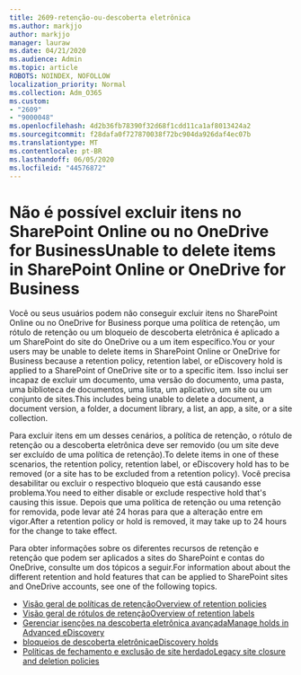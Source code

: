 ```yaml
---
title: 2609-retenção-ou-descoberta eletrônica
ms.author: markjjo
author: markjjo
manager: lauraw
ms.date: 04/21/2020
ms.audience: Admin
ms.topic: article
ROBOTS: NOINDEX, NOFOLLOW
localization_priority: Normal
ms.collection: Adm_O365
ms.custom:
- "2609"
- "9000048"
ms.openlocfilehash: 4d2b36fb78390f32d68f1cdd11ca1af8013424a2
ms.sourcegitcommit: f28dafa0f727870038f72bc904da926daf4ec07b
ms.translationtype: MT
ms.contentlocale: pt-BR
ms.lasthandoff: 06/05/2020
ms.locfileid: "44576872"
---
```

# <a name="unable-to-delete-items-in-sharepoint-online-or-onedrive-for-business"></a><span data-ttu-id="b63bb-102">Não é possível excluir itens no SharePoint Online ou no OneDrive for Business</span><span class="sxs-lookup"><span data-stu-id="b63bb-102">Unable to delete items in SharePoint Online or OneDrive for Business</span></span>

<span data-ttu-id="b63bb-103">Você ou seus usuários podem não conseguir excluir itens no SharePoint Online ou no OneDrive for Business porque uma política de retenção, um rótulo de retenção ou um bloqueio de descoberta eletrônica é aplicado a um SharePoint do site do OneDrive ou a um item específico.</span><span class="sxs-lookup"><span data-stu-id="b63bb-103">You or your users may be unable to delete items in SharePoint Online or OneDrive for Business because a retention policy, retention label, or eDiscovery hold is applied to a SharePoint of OneDrive site or to a specific item.</span></span> <span data-ttu-id="b63bb-104">Isso inclui ser incapaz de excluir um documento, uma versão do documento, uma pasta, uma biblioteca de documentos, uma lista, um aplicativo, um site ou um conjunto de sites.</span><span class="sxs-lookup"><span data-stu-id="b63bb-104">This includes being unable to delete a document, a document version, a folder, a document library, a list, an app, a site, or a site collection.</span></span> 

<span data-ttu-id="b63bb-105">Para excluir itens em um desses cenários, a política de retenção, o rótulo de retenção ou a descoberta eletrônica deve ser removido (ou um site deve ser excluído de uma política de retenção).</span><span class="sxs-lookup"><span data-stu-id="b63bb-105">To delete items in one of these scenarios, the retention policy, retention label, or eDiscovery hold has to be removed (or a site has to be excluded from a retention policy).</span></span> <span data-ttu-id="b63bb-106">Você precisa desabilitar ou excluir o respectivo bloqueio que está causando esse problema.</span><span class="sxs-lookup"><span data-stu-id="b63bb-106">You need to either disable or exclude respective hold that's causing this issue.</span></span> <span data-ttu-id="b63bb-107">Depois que uma política de retenção ou uma retenção for removida, pode levar até 24 horas para que a alteração entre em vigor.</span><span class="sxs-lookup"><span data-stu-id="b63bb-107">After a retention policy or hold is removed, it may take up to 24 hours for the change to take effect.</span></span> 

<span data-ttu-id="b63bb-108">Para obter informações sobre os diferentes recursos de retenção e retenção que podem ser aplicados a sites do SharePoint e contas do OneDrive, consulte um dos tópicos a seguir.</span><span class="sxs-lookup"><span data-stu-id="b63bb-108">For information about about the different retention and hold features that can be applied to SharePoint sites and OneDrive accounts, see one of the following topics.</span></span>

- [<span data-ttu-id="b63bb-109">Visão geral de políticas de retenção</span><span class="sxs-lookup"><span data-stu-id="b63bb-109">Overview of retention policies</span></span>](https://docs.microsoft.com/microsoft-365/compliance/retention-policies)
- [<span data-ttu-id="b63bb-110">Visão geral de rótulos de retenção</span><span class="sxs-lookup"><span data-stu-id="b63bb-110">Overview of retention labels</span></span>](https://docs.microsoft.com/microsoft-365/compliance/labels)
- [<span data-ttu-id="b63bb-111">Gerenciar isenções na descoberta eletrônica avançada</span><span class="sxs-lookup"><span data-stu-id="b63bb-111">Manage holds in Advanced eDiscovery</span></span>](https://docs.microsoft.com/microsoft-365/compliance/managing-holds)
- [<span data-ttu-id="b63bb-112">bloqueios de descoberta eletrônica</span><span class="sxs-lookup"><span data-stu-id="b63bb-112">eDiscovery holds</span></span>](https://docs.microsoft.com/microsoft-365/compliance/ediscovery-cases#step-4-place-content-locations-on-hold)
- [<span data-ttu-id="b63bb-113">Políticas de fechamento e exclusão de site herdado</span><span class="sxs-lookup"><span data-stu-id="b63bb-113">Legacy site closure and deletion policies</span></span>](https://support.office.com/article/Use-policies-for-site-closure-and-deletion-A8280D82-27FD-48C5-9ADF-8A5431208BA5)
